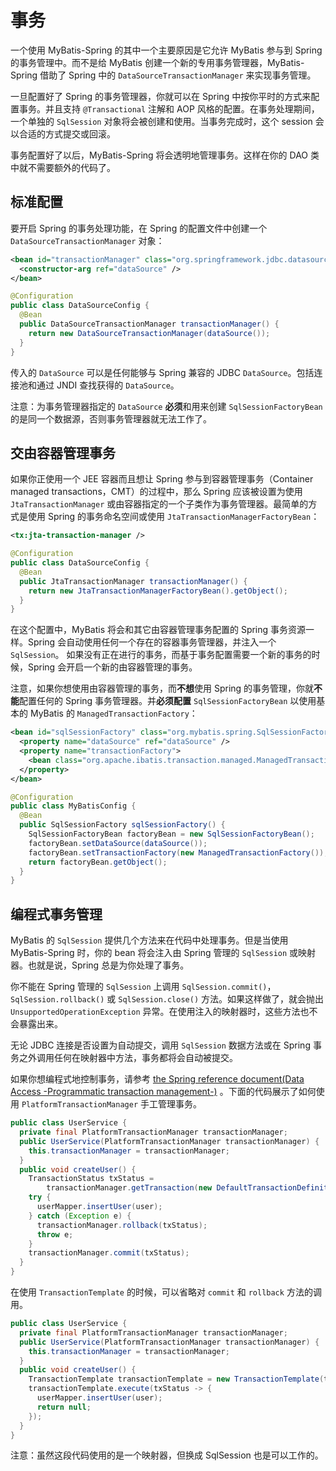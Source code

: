 <a name="事务"></a>

# 事务

一个使用 MyBatis-Spring 的其中一个主要原因是它允许 MyBatis 参与到 Spring 的事务管理中。而不是给 MyBatis 创建一个新的专用事务管理器，MyBatis-Spring 借助了 Spring
中的 `DataSourceTransactionManager` 来实现事务管理。

一旦配置好了 Spring 的事务管理器，你就可以在 Spring 中按你平时的方式来配置事务。并且支持 `@Transactional` 注解和 AOP 风格的配置。在事务处理期间，一个单独的 `SqlSession`
对象将会被创建和使用。当事务完成时，这个 session 会以合适的方式提交或回滚。

事务配置好了以后，MyBatis-Spring 将会透明地管理事务。这样在你的 DAO 类中就不需要额外的代码了。

<a name="configuration"></a>

## 标准配置

要开启 Spring 的事务处理功能，在 Spring 的配置文件中创建一个 `DataSourceTransactionManager` 对象：

```xml
<bean id="transactionManager" class="org.springframework.jdbc.datasource.DataSourceTransactionManager">
  <constructor-arg ref="dataSource" />
</bean>
```

```java
@Configuration
public class DataSourceConfig {
  @Bean
  public DataSourceTransactionManager transactionManager() {
    return new DataSourceTransactionManager(dataSource());
  }
}
```

传入的 `DataSource` 可以是任何能够与 Spring 兼容的 JDBC `DataSource`。包括连接池和通过 JNDI 查找获得的 `DataSource`。

注意：为事务管理器指定的 `DataSource` **必须**和用来创建 `SqlSessionFactoryBean` 的是同一个数据源，否则事务管理器就无法工作了。

<a name="container"></a>

## 交由容器管理事务

如果你正使用一个 JEE 容器而且想让 Spring 参与到容器管理事务（Container managed transactions，CMT）的过程中，那么 Spring 应该被设置为使用 `JtaTransactionManager`
或由容器指定的一个子类作为事务管理器。最简单的方式是使用 Spring 的事务命名空间或使用 `JtaTransactionManagerFactoryBean`：

```xml
<tx:jta-transaction-manager />
```

```java
@Configuration
public class DataSourceConfig {
  @Bean
  public JtaTransactionManager transactionManager() {
    return new JtaTransactionManagerFactoryBean().getObject();
  }
}
```

在这个配置中，MyBatis 将会和其它由容器管理事务配置的 Spring 事务资源一样。Spring 会自动使用任何一个存在的容器事务管理器，并注入一个 `SqlSession`。
如果没有正在进行的事务，而基于事务配置需要一个新的事务的时候，Spring 会开启一个新的由容器管理的事务。

注意，如果你想使用由容器管理的事务，而**不想**使用 Spring 的事务管理，你就**不能**配置任何的 Spring 事务管理器。并**必须配置** `SqlSessionFactoryBean` 以使用基本的 MyBatis
的 `ManagedTransactionFactory`：

```xml
<bean id="sqlSessionFactory" class="org.mybatis.spring.SqlSessionFactoryBean">
  <property name="dataSource" ref="dataSource" />
  <property name="transactionFactory">
    <bean class="org.apache.ibatis.transaction.managed.ManagedTransactionFactory" />
  </property>
</bean>
```

```java
@Configuration
public class MyBatisConfig {
  @Bean
  public SqlSessionFactory sqlSessionFactory() {
    SqlSessionFactoryBean factoryBean = new SqlSessionFactoryBean();
    factoryBean.setDataSource(dataSource());
    factoryBean.setTransactionFactory(new ManagedTransactionFactory());
    return factoryBean.getObject();
  }
}
```

<a name="programmatic"></a>

## 编程式事务管理

MyBatis 的 `SqlSession` 提供几个方法来在代码中处理事务。但是当使用 MyBatis-Spring 时，你的 bean 将会注入由 Spring 管理的 `SqlSession` 或映射器。也就是说，Spring
总是为你处理了事务。

你不能在 Spring 管理的 `SqlSession` 上调用 `SqlSession.commit()`，`SqlSession.rollback()` 或 `SqlSession.close()`
方法。如果这样做了，就会抛出 `UnsupportedOperationException` 异常。在使用注入的映射器时，这些方法也不会暴露出来。

无论 JDBC 连接是否设置为自动提交，调用 `SqlSession` 数据方法或在 Spring 事务之外调用任何在映射器中方法，事务都将会自动被提交。

如果你想编程式地控制事务，请参考 [the Spring reference document(Data Access -Programmatic transaction management-)](https://docs.spring.io/spring/docs/current/spring-framework-reference/data-access.html#transaction-programmatic)
。下面的代码展示了如何使用 `PlatformTransactionManager` 手工管理事务。

```java
public class UserService {
  private final PlatformTransactionManager transactionManager;
  public UserService(PlatformTransactionManager transactionManager) {
    this.transactionManager = transactionManager;
  }
  public void createUser() {
    TransactionStatus txStatus =
        transactionManager.getTransaction(new DefaultTransactionDefinition());
    try {
      userMapper.insertUser(user);
    } catch (Exception e) {
      transactionManager.rollback(txStatus);
      throw e;
    }
    transactionManager.commit(txStatus);
  }
}
```

在使用 `TransactionTemplate` 的时候，可以省略对 `commit` 和 `rollback` 方法的调用。

```java
public class UserService {
  private final PlatformTransactionManager transactionManager;
  public UserService(PlatformTransactionManager transactionManager) {
    this.transactionManager = transactionManager;
  }
  public void createUser() {
    TransactionTemplate transactionTemplate = new TransactionTemplate(transactionManager);
    transactionTemplate.execute(txStatus -> {
      userMapper.insertUser(user);
      return null;
    });
  }
}
```

注意：虽然这段代码使用的是一个映射器，但换成 SqlSession 也是可以工作的。
